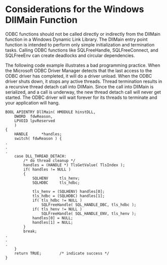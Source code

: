 <!-- loio816310ef6ce21014843fd1f778e6b339 -->

# Considerations for the Windows DllMain Function

ODBC functions should not be called directly or indirectly from the DllMain function in a Windows Dynamic Link Library. The DllMain entry point function is intended to perform only simple initialization and termination tasks. Calling ODBC functions like SQLFreeHandle, SQLFreeConnect, and SQLFreeEnv can create deadlocks and circular dependencies.

The following code example illustrates a bad programming practice. When the Microsoft ODBC Driver Manager detects that the last access to the ODBC driver has completed, it will do a driver unload. When the ODBC driver shuts down, it stops any active threads. Thread termination results in a recursive thread detach call into DllMain. Since the call into DllMain is serialized, and a call is underway, the new thread detach call will never get started. The ODBC driver will wait forever for its threads to terminate and your application will hang.

```
BOOL APIENTRY DllMain( HMODULE hinstDLL,
    DWORD  fdwReason,
    LPVOID lpvReserved
    )
{
    HANDLE      *handles;
    switch( fdwReason ) {
.
.
.
    case DLL_THREAD_DETACH:
        /* do thread cleanup */
        handles = (HANDLE *) TlsGetValue( TlsIndex );
        if( handles != NULL )
        {
            SQLHENV     tls_henv;
            SQLHDBC     tls_hdbc;
            
            tls_henv = (SQLHENV) handles[0];
            tls_hdbc = (SQLHDBC) handles[1];
            if( tls_hdbc != NULL )
                SQLFreeHandle( SQL_HANDLE_DBC, tls_hdbc );
            if( tls_henv != NULL )
                SQLFreeHandle( SQL_HANDLE_ENV, tls_henv );     
            handles[0] = NULL;
            handles[1] = NULL;
        }
        break;
.
.
.
    }
    return TRUE;        /* indicate success */
}
```

